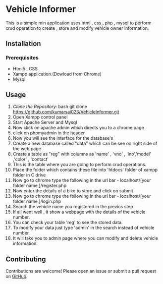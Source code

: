 # Vehicle Informer

This is a simple min application uses html , css , php , mysql to perform crud operation to create , store and modify vehicle owner information.


## Installation

### Prerequisites
- Html5 , CSS
- Xampp application.(Dowload from Chrome)
- Mysql 




## Usage

1. *Clone the Repository*:
    bash
    git clone https://github.com/kumarsai023/VehicleInformer.git
2. Open Xampp control panel
3. Start Apache Server and Mysql
4. Now click on apache admin which directs you to a chrome page
5. click on phpmyadmin in the header
6. Now you will see the interface for the database's
7. Create a new database called "data" which can be see on right side of the web page
8. Create a table as "reg" with columns as 'name' , 'vno' , 'lno','model' ,'color' , 'contact'
9. This is the table where you are going to perform crud operations.
10. Place the folder which contains these file into 'htdocs' folder of xampp folder in C drive
11. Now go to chrome type the following in the url bar - localhost/[your folder name ]/register.php
12. Now enter the details of a bike to store and click on submit
13. Now go to chrome type the following in the url bar - localhost/[your folder name ]/login.php
14. Search the vehicle name you registered in the previos step
15. If all went well , it show a webpage with the details of the vehicle number.
16. You can check your table 'reg' to see the stored data.
17. To modify your data just type 'admin' in the search instead of vehicle number.
18. It will take you to admin page where you can modify and delete vehicle information.
## Contributing

Contributions are welcome! Please open an issue or submit a pull request on [GitHub](https://github.com/TheM1N9/stella).

